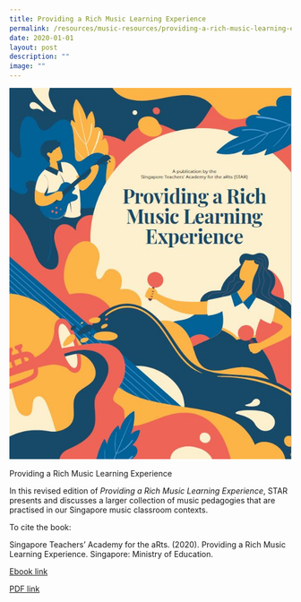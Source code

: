 ```yaml
---
title: Providing a Rich Music Learning Experience
permalink: /resources/music-resources/providing-a-rich-music-learning-experience/
date: 2020-01-01
layout: post
description: ""
image: ""
---
```

<img src="/images/compendiumwebsitecoverpage.jpg" 
         style="width:600px"
	/>
<br>


Providing a Rich Music Learning Experience

In this revised edition of _Providing a Rich Music Learning Experience_, STAR presents and discusses a larger collection of music pedagogies that are practised in our Singapore music classroom contexts.  
  

To cite the book:

Singapore Teachers’ Academy for the aRts. (2020). Providing a Rich Music Learning Experience. Singapore: Ministry of Education. 

[Ebook link](https://joom.ag/Yj0C)

[PDF link](https://academyofsingaporeteachers.moe.edu.sg/docs/librariesprovider4/music-resources/music-compendium-digital-pdf-linked-(7-jul)-(1).pdf?sfvrsn=d3616dd3_0)